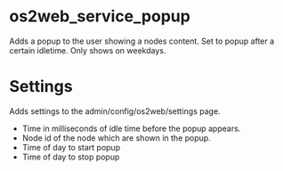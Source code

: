 os2web_service_popup
====================

Adds a popup to the user showing a nodes content. Set to popup after a certain idletime.
Only shows on weekdays.

Settings
========

Adds settings to the admin/config/os2web/settings page.

* Time in milliseconds of idle time before the popup appears.
* Node id of the node which are shown in the popup.
* Time of day to start popup
* Time of day to stop popup
